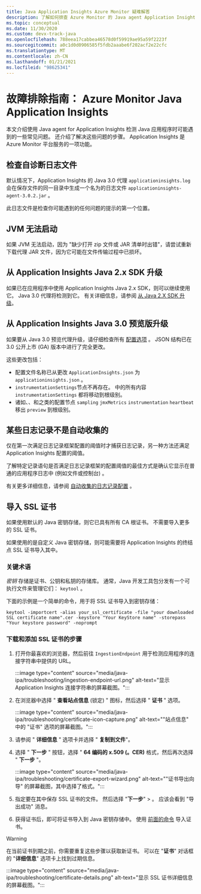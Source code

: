 ```yaml
---
title: Java Application Insights Azure Monitor 疑难解答
description: 了解如何排查 Azure Monitor 的 Java agent Application Insights
ms.topic: conceptual
ms.date: 11/30/2020
ms.custom: devx-track-java
ms.openlocfilehash: 788eea17cabbea46578d0f59919ae95a59f2223f
ms.sourcegitcommit: a0c1d0d0906585f5fdb2aaabe6f202acf2e22cfc
ms.translationtype: MT
ms.contentlocale: zh-CN
ms.lasthandoff: 01/21/2021
ms.locfileid: "98625341"
---
```

# <a name="troubleshooting-guide-azure-monitor-application-insights-for-java"></a>故障排除指南： Azure Monitor Java Application Insights

本文介绍使用 Java agent for Application Insights 检测 Java 应用程序时可能遇到的一些常见问题。 还介绍了解决这些问题的步骤。 Application Insights 是 Azure Monitor 平台服务的一项功能。

## <a name="check-the-self-diagnostic-log-file"></a>检查自诊断日志文件

默认情况下，Application Insights 的 Java 3.0 代理 `applicationinsights.log` 会在保存文件的同一目录中生成一个名为的日志文件 `applicationinsights-agent-3.0.2.jar` 。

此日志文件是检查你可能遇到的任何问题的提示的第一个位置。

## <a name="jvm-fails-to-start"></a>JVM 无法启动

如果 JVM 无法启动，因为 "缺少打开 zip 文件或 JAR 清单时出错"，请尝试重新下载代理 JAR 文件，因为它可能在文件传输过程中已损坏。

## <a name="upgrade-from-the-application-insights-java-2x-sdk"></a>从 Application Insights Java 2.x SDK 升级

如果已在应用程序中使用 Application Insights Java 2.x SDK，则可以继续使用它。 Java 3.0 代理将检测到它。 有关详细信息，请参阅 [从 Java 2.X SDK 升级](./java-standalone-upgrade-from-2x.md)。

## <a name="upgrade-from-application-insights-java-30-preview"></a>从 Application Insights Java 3.0 预览版升级

如果要从 Java 3.0 预览代理升级，请仔细检查所有 [配置选项](./java-standalone-config.md) 。 JSON 结构已在3.0 公开上市 (GA) 版本中进行了完全更改。

这些更改包括：

-  配置文件名称已从更改 `ApplicationInsights.json` 为 `applicationinsights.json` 。
-  `instrumentationSettings`节点不再存在。 中的所有内容 `instrumentationSettings` 都将移动到根级别。 
-  诸如、、和之类的配置节点 `sampling` `jmxMetrics` `instrumentation` `heartbeat` 移出 `preview` 到根级别。

## <a name="some-logging-is-not-auto-collected"></a>某些日志记录不是自动收集的

仅在第一次满足日志记录框架配置的阈值时才捕获日志记录，另一种方法还满足 Application Insights 配置的阈值。

了解特定记录语句是否满足日志记录框架的配置阈值的最佳方式是确认它显示在普通的应用程序日志中 (例如文件或控制台) 。

有关更多详细信息，请参阅 [自动收集的日志记录配置](./java-standalone-config.md#auto-collected-logging) 。

## <a name="import-ssl-certificates"></a>导入 SSL 证书

如果使用默认的 Java 密钥存储，则它已具有所有 CA 根证书。 不需要导入更多的 SSL 证书。

如果使用的是自定义 Java 密钥存储，则可能需要将 Application Insights 的终结点 SSL 证书导入其中。

### <a name="key-terminology"></a>关键术语
*密钥* 存储是证书、公钥和私钥的存储库。 通常，Java 开发工具包分发有一个可执行文件来管理它们： `keytool` 。

下面的示例是一个简单的命令，用于将 SSL 证书导入到密钥存储：

`keytool -importcert -alias your_ssl_certificate -file "your downloaded SSL certificate name".cer -keystore "Your KeyStore name" -storepass "Your keystore password" -noprompt`

### <a name="steps-to-download-and-add-an-ssl-certificate"></a>下载和添加 SSL 证书的步骤

1.  打开你最喜欢的浏览器，然后前往 `IngestionEndpoint` 用于检测应用程序的连接字符串中提供的 URL。

    :::image type="content" source="media/java-ipa/troubleshooting/ingestion-endpoint-url.png" alt-text="显示 Application Insights 连接字符串的屏幕截图。":::

2.  在浏览器中选择 " **查看站点信息** (锁定) " 图标，然后选择 " **证书** " 选项。

    :::image type="content" source="media/java-ipa/troubleshooting/certificate-icon-capture.png" alt-text="&quot;站点信息&quot; 中的 &quot;证书&quot; 选项的屏幕截图。":::

3.  请参阅 " **详细信息** " 选项卡并选择 " **复制到文件**"。
4.  选择 " **下一步** " 按钮，选择 " **64 编码的 x.509 (。CER)** 格式，然后再次选择 " **下一步** "。

    :::image type="content" source="media/java-ipa/troubleshooting/certificate-export-wizard.png" alt-text="&quot;证书导出向导&quot; 的屏幕截图，其中选择了格式。":::

5.  指定要在其中保存 SSL 证书的文件。 然后选择 "**下一步**"  >  。 应该会看到 "导出成功" 消息。
6.  获得证书后，即可将证书导入到 Java 密钥存储中。 使用 [前面的命令](#key-terminology) 导入证书。

> [!WARNING]
> 在当前证书到期之前，你需要重复这些步骤以获取新证书。 可以在 "**证书**" 对话框的 "**详细信息**" 选项卡上找到过期信息。
>
> :::image type="content" source="media/java-ipa/troubleshooting/certificate-details.png" alt-text="显示 SSL 证书详细信息的屏幕截图。":::
